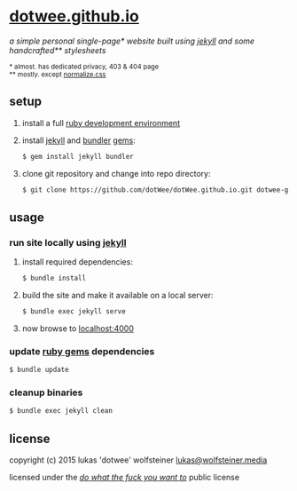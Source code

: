 # [dotwee.github.io](https://dotwee.github.io/)

_a simple personal single-page* website built using [jekyll](https://jekyllrb.com/) and some handcrafted** stylesheets_

<sub>* almost. has dedicated privacy, 403 & 404 page</sub>
</br>
<sub>** mostly. except <a href="http://necolas.github.io/normalize.css/">normalize.css</a></sub>

## setup

1. install a full [ruby development environment](https://jekyllrb.com/docs/installation/)
2. install [jekyll](https://jekyllrb.com/) and [bundler](https://jekyllrb.com/docs/ruby-101/#bundler) [gems](https://jekyllrb.com/docs/ruby-101/#gems):

    ```bash
    $ gem install jekyll bundler
    ```

3. clone git repository and change into repo directory:

    ```bash
    $ git clone https://github.com/dotWee/dotWee.github.io.git dotwee-github-io && cd dotwee-github-io
    ```

## usage

### run site locally using [jekyll](https://jekyllrb.com/)

1. install required dependencies:

    ```bash
    $ bundle install
    ```

2. build the site and make it available on a local server:

    ```bash
    $ bundle exec jekyll serve
    ```

3. now browse to [localhost:4000](http://localhost:4000)

### update [ruby gems](https://rubygems.org/) dependencies

```bash
$ bundle update
```

### cleanup binaries

```bash
$ bundle exec jekyll clean
```

## license

copyright (c) 2015 lukas 'dotwee' wolfsteiner <lukas@wolfsteiner.media>

licensed under the [_do what the fuck you want to_](/LICENSE) public license
